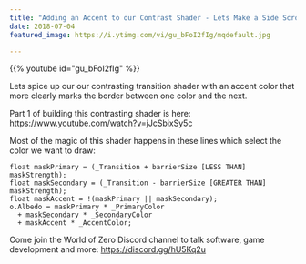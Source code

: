 ```yaml
---
title: "Adding an Accent to our Contrast Shader - Lets Make a Side Scrolling Shooter - Part 4"
date: 2018-07-04
featured_image: https://i.ytimg.com/vi/gu_bFoI2fIg/mqdefault.jpg

---
```


{{% youtube id="gu_bFoI2fIg" %}}

Lets spice up our our contrasting transition shader with an accent color that more clearly marks the border between one color and the next.

Part 1 of building this contrasting shader is here: https://www.youtube.com/watch?v=jJcSbixSy5c

Most of the magic of this shader happens in these lines which select the color we want to draw:

```
float maskPrimary = (_Transition + barrierSize [LESS THAN] maskStrength);
float maskSecondary = (_Transition - barrierSize [GREATER THAN] maskStrength);
float maskAccent = !(maskPrimary || maskSecondary);
o.Albedo = maskPrimary * _PrimaryColor
  + maskSecondary * _SecondaryColor
  + maskAccent * _AccentColor;
```

Come join the World of Zero Discord channel to talk software, game development and more: https://discord.gg/hU5Kq2u